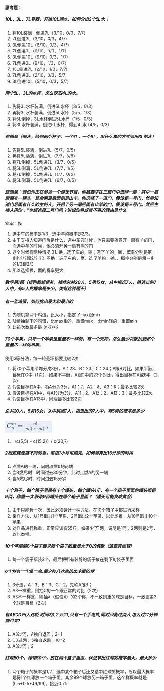 #### 思考题：

##### 10L、3L、7L容器，开始10L满水，如何分出2个5L水；
1. 将10L装满，倒进7L（3/10，0/3，7/7）
2. 7L倒进3L（3/10，3/3，4/7）
2. 3L倒进10L（6/10，0/3，4/7）
3. 7L倒进3L（6/10，3/3，1/7）
4. 3L倒进10L（9/10，0/3，1/7）
5. 7L倒进3L（9/10，1/3，0/7）
6. 10L倒进7L（2/10，1/3，7/7）
7. 7L倒进3L（2/10，3/3，5/7）
8. 3L倒进10L（5/10，0/3，5/7）


##### 两个5L，3L的水杯，怎么获取4L的水。
1. 先将3L水杯装满，倒进5L水杯（3/5，0/3）
2. 再将3L水杯装满，倒进5L水杯（5/5，1/3）
3. 将5L倒掉，3L水杯倒进5L水杯（1/5，0/3）
4. 将3L水杯装满，倒进5L水杯，得到4L水   (4/5，0/3)


##### 逻辑题（倒水，给你两个杯子，一个7L，一个5L，用什么样的方式倒出6L的水）
1. 先将5L装满，倒进7L（5/7，0/5）
2. 再将5L装满，倒进7L（7/7，3/5）
3. 将7L倒掉，5L倒进7L（3/7，0/5）
4. 将5L倒满，5L倒进7L（7/7，1/5）
5. 将7L倒掉，5L倒进7L（1/7，0/5）
6. 将5L倒满，5L倒进7L（6/7，0/5）


##### 逻辑题：假设你正在参加一个游戏节目，你被要求在三扇门中选择一扇：其中一扇后面有一辆车；其余两扇后面则是山羊。你选择了一道门，假设是一号门，然后知道门后面有什么的主持人，开启了另一扇后面有山羊的门，假设是三号门。然后主持人问你：“你想选择二号门吗？说说你换或者不换的理由是什么

答案：换
1. 选中车的概率是1/3，选中羊的概率是2/3，
2. 由于支持人知道门后是什么，选中车的时候，他只需要随意开一扇有羊的门，而选中羊的时候，他必须开另一扇有羊的门
3. 这个时候有两种情况
    31. 换，选了车的，输；选了羊的，赢，概率分别是第一步的1/3跟2/3
    32. 不换，选了车的，赢，选了羊的，输，，概率分别是第一步的1/3跟2/3
4. 所以选择换，赢的概率更大


##### 数学题1题（排列数组相关，操场总共20人，5男15女，从中挑选7人，挑选出的7人中，有5人的概率是多少，类似这种题干）


##### 有一篮鸡蛋，如何挑出最大和最小的
1. 先随机拿两个鸡蛋，比大小，指定了max跟min
2. 陆续抽剩下的鸡蛋，比max重的，重置max，比min轻的，重置min
3. 比较次数最多是 (n-2)*2


##### 70个苹果，只有一个苹果是重量不一样的，有一个天枰，怎么最少次数找到那个重量不一样的苹果。
使用3等分法，每一轮最坏都要比较2次
1. 将70个苹果平均分成3份，A：23、B：23、C：24；A跟B对比，如果平衡，目标在C中（1次），如果不平衡，A跟C中的23个对比，得出目标在A或B中（2次）
2. 假设目标在A中，将A分为3分，A1：7、A2：8、A3：8；最多比较2次
3. 假设目标在A1中，将A1分为3分，A11：2、A12：2、A13：3；最多比较2次
4. 假设目标在A13中，同理最多比较2次


##### 总共20人，5男15女，从中挑选7人，挑选出的7人中，有5男的概率是多少
![组合公式](./combination.png)
1. （c(5,5) + c(15,2)）/ c(20,7)


##### 2根燃烧速度不同的香，每根1小时可燃完，如何测算出15分钟的时间
1. 点燃A的一端，同时点燃B的两端
2. 当B燃尽时，时间过去30分钟，此时点燃A的另一端
3. 当A燃尽时，时间过去15分钟

##### 十个箱子，每个箱子里面有十个罐头，每个罐头1斤，有一个箱子里面的罐头都是9两，称重一次 获取9两罐头在哪个箱子里面？（罐头可能换成黄金）

1. 由于只能称一次，因此必须设计一种方法，在10个箱子中都进行采样
2. 采样方法，从1号取出1个苹果，2号取出2个苹果，以此类推，从10号取出10个苹果
3. 对样品进行称重，正常应该有55斤，如果少了1两，说明是1号，2两则是2号，以此类推。

##### 10个苹果装6个袋子要求每个袋子数量是大于0的偶数（这题真弱智）
1. 每一个袋子都装2个，最后把所有装好的袋子放在剩下的袋子里面

##### 8个球有一个重一点,最少称几次能找出来重的球
1. 3分法，A：3、B：3、C：2，先称A跟B；
2. AB一样重，则抽C的一个跟正常的对比（2次）
3. AB不一样重，则抽A（假设A）的2个称，不一致则重的球是目标，一致则第3个球是目标（2次）

##### 有ABCD四人过桥,时间为1,2,5,10,只有一个手电筒,同时只能过两人,怎么过17分钟能过完?
1. AB过河，A独自返回；2+1
2. CD过河，B独自返回；10+2
3. AB过河；2



##### 红球50个，绿球50个，放在两个盒子里面，保证拿出红球的概率最大，最大多少
1. 两个箱子的概率是1/2，选中某个箱子后还又选中红球的概率，所以最大概率是将1个红球放一个箱子里，其余99个球放另一箱子里，这个样概率就是(0.5+0.5*49/99)，接近0.75

